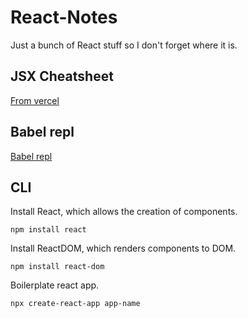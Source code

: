 # React-Notes
Just a bunch of React stuff so I don't forget where it is.

## JSX Cheatsheet

[From vercel](https://jsx-notes.vercel.app/)

## Babel repl

[Babel repl](https://babeljs.io/repl)

## CLI

Install React, which allows the creation of components.

```npm install react```


Install ReactDOM, which renders components to DOM.

```npm install react-dom```

Boilerplate react app.

```npx create-react-app app-name```

